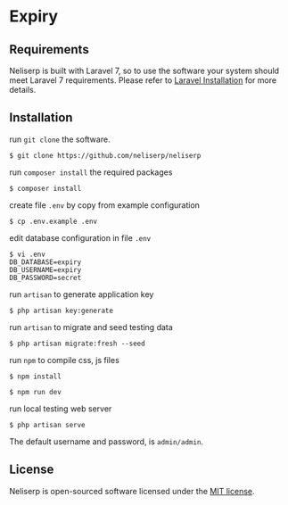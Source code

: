 # Expiry

## Requirements

Neliserp is built with Laravel 7, so to use the software your system should meet Laravel 7 requirements. Please refer to [Laravel Installation](https://laravel.com/docs/7.x/installation) for more details.

## Installation

run `git clone` the software.

```console
$ git clone https://github.com/neliserp/neliserp
```

run `composer install` the required packages

```console
$ composer install
```

create file `.env` by copy from example configuration

```console
$ cp .env.example .env
```

edit database configuration in file `.env`

```console
$ vi .env
DB_DATABASE=expiry
DB_USERNAME=expiry
DB_PASSWORD=secret
```

run `artisan` to generate application key

```console
$ php artisan key:generate
```

run `artisan` to migrate and seed testing data

```console
$ php artisan migrate:fresh --seed
```

run `npm` to compile css, js files

```console
$ npm install
```

```console
$ npm run dev
```

run local testing web server

```console
$ php artisan serve
```

The default username and password, is `admin/admin`.

## License

Neliserp is open-sourced software licensed under the [MIT license](http://opensource.org/licenses/MIT).
